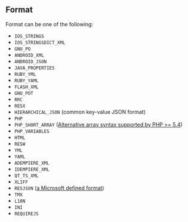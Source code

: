 ## Format
Format can be one of the following:

* `IOS_STRINGS`
* `IOS_STRINGSDICT_XML`
* `GNU_PO`
* `ANDROID_XML`
* `ANDROID_JSON`
* `JAVA_PROPERTIES`
* `RUBY_YML`
* `RUBY_YAML`
* `FLASH_XML`
* `GNU_POT`
* `RRC`
* `RESX`
* `HIERARCHICAL_JSON` (common key-value JSON format)
* `PHP`
* `PHP_SHORT_ARRAY` ([Alternative array syntax supported by PHP >= 5.4](http://php.net/manual/en/language.types.array.php))
* `PHP_VARIABLES`
* `HTML`
* `RESW`
* `YML`
* `YAML`
* `ADEMPIERE_XML`
* `IDEMPIERE_XML`
* `QT_TS_XML`
* `XLIFF`
* `RESJSON` ([a Microsoft defined format](https://msdn.microsoft.com/en-us/library/windows/apps/hh465248.aspx))
* `TMX`
* `L10N`
* `INI`
* `REQUIREJS`
